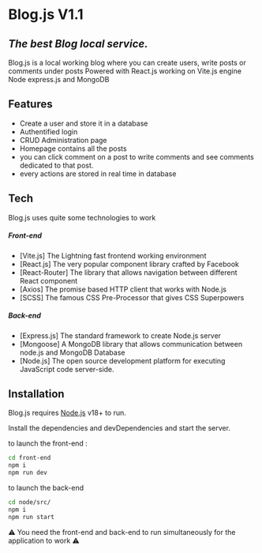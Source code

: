 # Blog.js V1.1 
## _The best Blog local service._

Blog.js is a local working blog where you can create users, write posts or comments under posts
Powered with React.js working on Vite.js engine Node express.js and MongoDB

## Features

- Create a user and store it in a database
- Authentified login
- CRUD Administration page
- Homepage contains all the posts
- you can click comment on a post to write comments and see comments dedicated to that post.
- every actions are stored in real time in database


## Tech

Blog.js uses quite some technologies to work

##### Front-end

- [Vite.js] The Lightning fast frontend working environment
- [React.js] The very popular component library crafted by Facebook
- [React-Router] The library that allows navigation between different React component
- [Axios] The promise based HTTP client that works with Node.js
- [SCSS] The famous CSS Pre-Processor that gives CSS Superpowers

##### Back-end

- [Express.js] The standard framework to create Node.js server
- [Mongoose] A MongoDB library that allows communication between node.js and MongoDB Database
- [Node.js] The open source development platform for executing JavaScript code server-side.

## Installation

Blog.js requires [Node.js](https://nodejs.org/) v18+ to run.

Install the dependencies and devDependencies and start the server.

to launch the front-end :
```sh
cd front-end
npm i
npm run dev
```
to launch the back-end

```sh
cd node/src/
npm i
npm run start
```

⚠️ You need the front-end and back-end to run simultaneously for the application to work ⚠️




